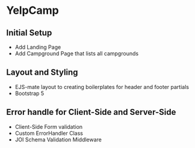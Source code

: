 # YelpCamp

## Initial Setup
* Add Landing Page
* Add Campground Page that lists all campgrounds

## Layout and Styling
* EJS-mate layout to creating boilerplates for header and footer partials
* Bootstrap 5

## Error handle for Client-Side and Server-Side
* Client-Side Form validation
* Custom ErrorHandler Class
* JOI Schema Validation Middleware
